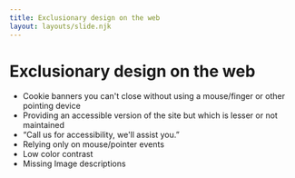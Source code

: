 ```yaml
---
title: Exclusionary design on the web
layout: layouts/slide.njk
---
```


# Exclusionary design on the web

- Cookie banners you can't close without using a mouse/finger or other pointing device
- Providing an accessible version of the site but which is lesser or not maintained
- “Call us for accessibility, we'll assist you.”
- Relying only on mouse/pointer events
- Low color contrast
- Missing Image descriptions

